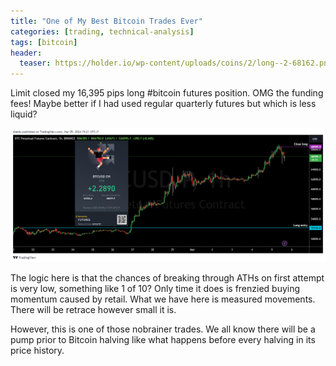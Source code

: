```yaml
---
title: "One of My Best Bitcoin Trades Ever"
categories: [trading, technical-analysis]
tags: [bitcoin]
header:
  teaser: https://holder.io/wp-content/uploads/coins/2/long--2-68162.png  
---
```


Limit closed my 16,395 pips long #bitcoin futures position. OMG the funding fees! Maybe better if I had used regular quarterly futures but which is less liquid?

![bitcoinhalvingpump](/posts-images/20240305-BTCUSD.png "chart")

The logic here is that the chances of breaking through ATHs on first attempt is very low, something like 1 of 10? Only time it does is frenzied buying 
momentum caused by retail. What we have here is measured movements. There will be retrace however small it is.

However, this is one of those nobrainer trades. We all know there will be a pump prior to Bitcoin halving like what happens before every halving in its 
price history.  